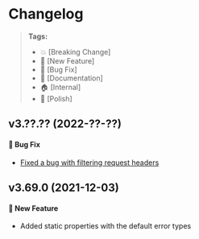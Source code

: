 Changelog
=========

> **Tags:**
> - :boom:       [Breaking Change]
> - :rocket:     [New Feature]
> - :bug:        [Bug Fix]
> - :memo:       [Documentation]
> - :house:      [Internal]
> - :nail_care:  [Polish]

## v3.??.?? (2022-??-??)

#### :bug: Bug Fix

* [Fixed a bug with filtering request headers](https://github.com/V4Fire/Core/issues/298)

## v3.69.0 (2021-12-03)

#### :rocket: New Feature

* Added static properties with the default error types
